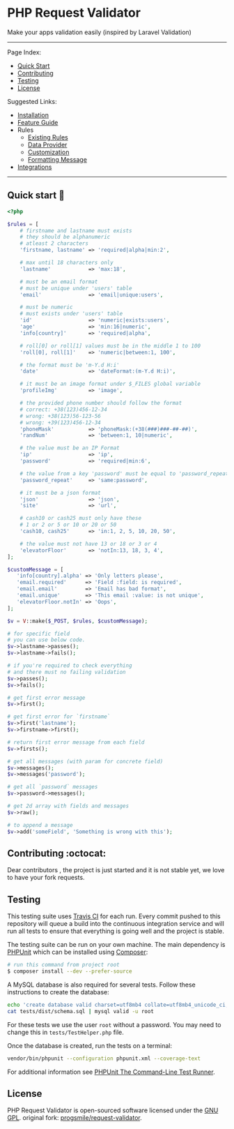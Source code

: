 # PHP Request Validator

Make your apps validation easily (inspired by Laravel Validation)

---

Page Index:
- [Quick Start](#quick-start)
- [Contributing](#contributing)
- [Testing](#testing)
- [License](#license)

Suggested Links:
- [Installation](/docs/installation.md)
- [Feature Guide](/docs/feature-guide.md)
- Rules
    - [Existing Rules](/docs/rules.md)
    - [Data Provider](/docs/rules-database.md)
    - [Customization](/docs/rules-customization.md)
    - [Formatting Message](/docs/formatting-message.md)
- [Integrations](/docs/integrations.md)

----

<a name="quick-start"></a>
## Quick start :rocket:
```php
<?php

$rules = [
    # firstname and lastname must exists
    # they should be alphanumeric
    # atleast 2 characters
    'firstname, lastname' => 'required|alpha|min:2',

    # max until 18 characters only
    'lastname'            => 'max:18',

    # must be an email format
    # must be unique under 'users' table
    'email'               => 'email|unique:users',

    # must be numeric
    # must exists under 'users' table
    'id'                  => 'numeric|exists:users',
    'age'                 => 'min:16|numeric',
    'info[country]'       => 'required|alpha',

    # roll[0] or roll[1] values must be in the middle 1 to 100
    'roll[0], roll[1]'    => 'numeric|between:1, 100',

    # the format must be 'm-Y.d H:i'
    'date'                => 'dateFormat:(m-Y.d H:i)',

    # it must be an image format under $_FILES global variable
    'profileImg'          => 'image',

    # the provided phone number should follow the format
    # correct: +38(123)456-12-34
    # wrong: +38(123)56-123-56
    # wrong: +39(123)456-12-34
    'phoneMask'           => 'phoneMask:(+38(###)###-##-##)',
    'randNum'             => 'between:1, 10|numeric',

    # the value must be an IP Format
    'ip'                  => 'ip',
    'password'            => 'required|min:6',

    # the value from a key 'password' must be equal to 'password_repeat' value
    'password_repeat'     => 'same:password',

    # it must be a json format
    'json'                => 'json',
    'site'                => 'url',

    # cash10 or cash25 must only have these
    # 1 or 2 or 5 or 10 or 20 or 50
    'cash10, cash25'      => 'in:1, 2, 5, 10, 20, 50',

    # the value must not have 13 or 18 or 3 or 4
    'elevatorFloor'       => 'notIn:13, 18, 3, 4',
];

$customMessage = [
   'info[country].alpha' => 'Only letters please',
   'email.required'      => 'Field :field: is required',
   'email.email'         => 'Email has bad format',
   'email.unique'        => 'This email :value: is not unique',
   'elevatorFloor.notIn' => 'Oops',
];

$v = V::make($_POST, $rules, $customMessage);

# for specific field
# you can use below code.
$v->lastname->passes();
$v->lastname->fails();

# if you're required to check everything
# and there must no failing validation
$v->passes();
$v->fails();

# get first error message
$v->first();

# get first error for `firstname`
$v->first('lastname');
$v->firstname->first();

# return first error message from each field
$v->firsts();

# get all messages (with param for concrete field)
$v->messages();
$v->messages('password');

# get all `password` messages
$v->password->messages();

# get 2d array with fields and messages
$v->raw();

# to append a message
$v->add('someField', 'Something is wrong with this');
```

<a name="contributing"></a>
## Contributing :octocat:

Dear contributors , the project is just started and it is not stable yet, we love to have your fork requests.


<a name="testing"></a>
## Testing

This testing suite uses [Travis CI](https://travis-ci.org/) for each run. Every commit pushed to this repository will queue a build into the continuous integration service and will run all tests to ensure that everything is going well and the project is stable.

The testing suite can be run on your own machine. The main dependency is [PHPUnit](https://github.com/sebastianbergmann/phpunit) which can be installed using [Composer](http://getcomposer.org):

```sh
# run this command from project root
$ composer install --dev --prefer-source
```

A MySQL database is also required for several tests. Follow these instructions to create the database:

```sh
echo 'create database valid charset=utf8mb4 collate=utf8mb4_unicode_ci;' | mysql -u root
cat tests/dist/schema.sql | mysql valid -u root
```

For these tests we use the user `root` without a password. You may need to change this in `tests/TestHelper.php` file.

Once the database is created, run the tests on a terminal:

```sh
vendor/bin/phpunit --configuration phpunit.xml --coverage-text
```

For additional information see [PHPUnit The Command-Line Test Runner](http://phpunit.de/manual/current/en/textui.html).

<a name="license"></a>
## License

PHP Request Validator is open-sourced software licensed under the [GNU GPL](LICENSE).
original fork: <a href="https://github.com/progsmile/request-validator/graphs/contributors">progsmile/request-validator</a>.
